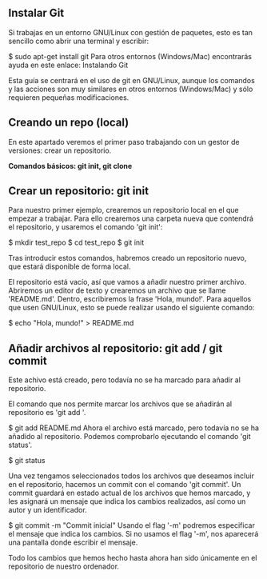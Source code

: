 ## Instalar Git
Si trabajas en un entorno GNU/Linux con gestión de paquetes, esto es tan sencillo como abrir una terminal y escribir:

$ sudo apt-get install git
Para otros entornos (Windows/Mac) encontrarás ayuda en este enlace: Instalando Git

Esta guía se centrará en el uso de git en GNU/Linux, aunque los comandos y las acciones son muy similares en otros entornos (Windows/Mac) y sólo requieren pequeñas modificaciones.

## Creando un repo (local)
En este apartado veremos el primer paso trabajando con un gestor de versiones: crear un repositorio.

**Comandos básicos: git init, git clone**

## Crear un repositorio: git init
Para nuestro primer ejemplo, crearemos un repositorio local en el que empezar a trabajar. Para ello crearemos una carpeta nueva que contendrá el repositorio, y usaremos el comando 'git init':

$ mkdir test_repo
$ cd test_repo
$ git init

Tras introducir estos comandos, habremos creado un repositorio nuevo, que estará disponible de forma local.

El repositorio está vacío, así que vamos a añadir nuestro primer archivo. Abriremos un editor de texto y crearemos un archivo que se llame 'README.md'. Dentro, escribiremos la frase 'Hola, mundo!'. Para aquellos que usen GNU/Linux, esto se puede realizar usando el siguiente comando:

$ echo "Hola, mundo!" > README.md

## Añadir archivos al repositorio: git add / git commit
Este achivo está creado, pero todavía no se ha marcado para añadir al repositorio.

El comando que nos permite marcar los archivos que se añadirán al repositorio es 'git add '.

$ git add README.md
Ahora el archivo está marcado, pero todavía no se ha añadido al repositorio. Podemos comprobarlo ejecutando el comando 'git status'.

$ git status

Una vez tengamos seleccionados todos los archivos que deseamos incluir en el repositorio, hacemos un commit con el comando 'git commit'. 
Un commit guardará en estado actual de los archivos que hemos marcado, y les asignará un mensaje que indica los cambios realizados, así como un autor y un identificador.

$ git commit -m "Commit inicial"
Usando el flag '-m' podremos especificar el mensaje que indica los cambios. Si no usamos el flag '-m', nos aparecerá una pantalla donde escribir el mensaje.

Todo los cambios que hemos hecho hasta ahora han sido únicamente en el repositorio de nuestro ordenador. 
